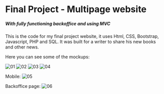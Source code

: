 # Final Project - Multipage website
##### With fully functioning backoffice and using MVC

This is the code for my final project website, it uses Html, CSS, Bootstrap, Javascript, PHP and SQL.
It was built for a writer to share his new books and other news.

Here you can see some of the mockups:

![01](https://github.com/Clau-dia-T/sebastiaoalves/assets/145710104/e234547d-30e3-4f0b-8b08-d2f8d384c38f)
![02](https://github.com/Clau-dia-T/sebastiaoalves/assets/145710104/7f29b274-d27f-4c96-b3c5-aaa8a01bf6b0)
![03](https://github.com/Clau-dia-T/sebastiaoalves/assets/145710104/fca9f177-1be5-4efa-9590-8b2f0a8a06fe)
![04](https://github.com/Clau-dia-T/sebastiaoalves/assets/145710104/0b49c816-9006-485f-babb-58e9d0e8b810)

Mobile:
![05](https://github.com/Clau-dia-T/sebastiaoalves/assets/145710104/72d91e33-2917-44bf-ad70-bf5a0d7ea27e)

Backoffice page:
![06](https://github.com/Clau-dia-T/sebastiaoalves/assets/145710104/676cb983-ecbe-400f-a90e-2ecc58609b13)
